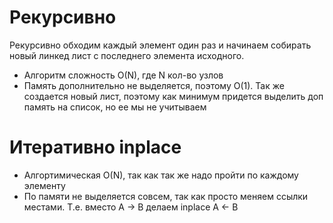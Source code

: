 # Рекурсивно
Рекурсивно обходим каждый элемент один раз и начинаем собирать новый линкед лист с последнего элемента исходного.
- Алгоритм сложность O(N), где N кол-во узлов
- Память дополнительно не выделяется, поэтому O(1). 
Так же создается новый лист, поэтому как минимум придется выделить доп память на список, но ее мы не учитываем

# Итеративно inplace
- Алгортимическая O(N), так как так же надо пройти по каждому элементу
- По памяти не выделяется совсем, так как просто меняем ссылки местами. Т.е. вместо A -> B делаем inplace A <- B
